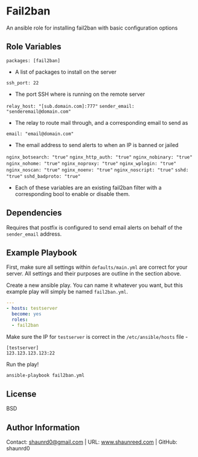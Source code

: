 Fail2ban
=========

An ansible role for installing fail2ban with basic configuration options

Role Variables
--------------

`packages: [fail2ban]`
* A list of packages to install on the server

`ssh_port: 22`
 * The port SSH where is running on the remote server

`relay_host: "[sub.domain.com]:777"`
`sender_email: "senderemail@domain.com"`
 * The relay to route mail through, and a corresponding email to send as

`email: "email@domain.com"`
 * The email address to send alerts to when an IP is banned or jailed

`nginx_botsearch: "true"`
`nginx_http_auth: "true"`
`nginx_nobinary: "true"`
`nginx_nohome: "true"`
`nginx_noproxy: "true"`
`nginx_wplogin: "true"`
`nginx_noscan: "true"`
`nginx_noenv: "true"`
`nginx_noscript: "true"`
`sshd: "true"`
`sshd_badproto: "true"`
* Each of these variables are an existing fail2ban filter with a corresponding
bool to enable or disable them.


Dependencies
------------

Requires that postfix is configured to send email alerts
on behalf of the `sender_email` address.

Example Playbook
----------------

First, make sure all settings within `defaults/main.yml` are correct for your
server. All settings and their purposes are outline in the section above.

Create a new ansible play. You can name it whatever you want, but this
example play will simply be named `fail2ban.yml`.

```yml
---
- hosts: testserver
  become: yes
  roles:
  - fail2ban
```

Make sure the IP for `testserver` is correct in the `/etc/ansible/hosts` file -
```
[testserver]
123.123.123.123:22
```

Run the play!

```bash
ansible-playbook fail2ban.yml
```

License
-------

BSD

Author Information
------------------

Contact: shaunrd0@gmail.com  | URL: www.shaunreed.com | GitHub: shaunrd0
